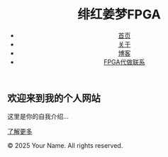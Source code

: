 <!DOCTYPE html>
<html lang="zh-CN">
<head>
  <meta charset="UTF-8">
  <meta name="viewport" content="width=device-width, initial-scale=1.0">
  <title>绯红姜梦FPGA | 个人网站</title>
  <link rel="stylesheet" href="assets/css/style.css">
</head>
<body>
  <header>
    <h1>绯红姜梦FPGA</h1>
    <nav>
      <ul>
        <li><a href="index.html" class="text-red-500 hover:text-blue-700">首页</a></li>
        <li><a href="pages/about.html">关于</a></li>
        <li><a href="posts/">博客</a></li>
        <li><a href="posts/">FPGA代做联系</a></li>
      </ul>
    </nav>
  </header>
  <main>
    <section class="hero">
      <h2>欢迎来到我的个人网站</h2>
      <p>这里是你的自我介绍...</p>
      <a href="pages/about.html" class="btn">了解更多</a>
    </section>
  </main>
  <footer>
    <p>&copy; 2025 Your Name. All rights reserved.</p>
  </footer>
  <script src="assets/js/main.js"></script>
</body>
</html>
